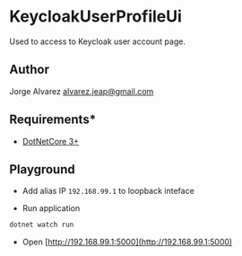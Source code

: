 # **KeycloakUserProfileUi**

Used to access to Keycloak user account page.

## **Author**

Jorge Alvarez <alvarez.jeap@gmail.com>

## **Requirements***

- [DotNetCore 3+](https://dotnet.microsoft.com/download/dotnet-core/3.1)

## **Playground**

- Add alias IP `192.168.99.1` to loopback inteface

- Run application

```sh
dotnet watch run
```

- Open [http://192.168.99.1:5000](http://192.168.99.1:5000)
